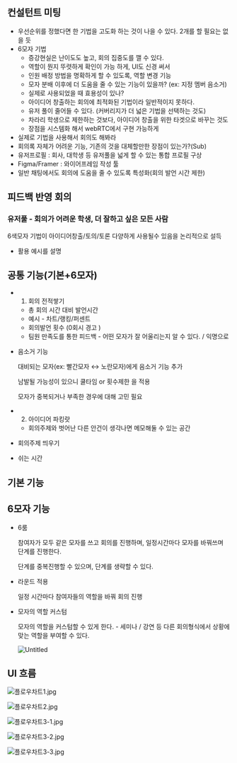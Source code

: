 ## 컨설턴트 미팅

- 우선순위를 정했다면 한 기법을 고도화 하는 것이 나을 수 있다. 2개를 할 필요는 없을 듯
- 6모자 기법
    - 증강현실은 난이도도 높고, 회의 집중도를 깰 수 있다.
    - 역할이 뭔지 뚜렷하게 확인이 가능 하게, UI도 신경 써서
    - 인원 배정 방법을 명확하게 할 수 있도록, 역할 변경 기능
    - 모자 분배 이후에 더 도움을 줄 수 있는 기능이 있을까? (ex: 지정 멤버 음소거)
    - 실제로 사용되었을 때 효용성이 있나?
    - 아이디어 창출하는 회의에 최적화된 기법이라 일반적이지 못하다.
    - 유저 풀이 줄어들 수 있다. (커버리지가 더 넓은 기법을 선택하는 것도)
    - 차라리 학생으로 제한하는 것보다, 아이디어 창출을 위한 타겟으로 바꾸는 것도
    - 장점을 시스템화 해서 webRTC에서 구현 가능하게
- 실제로 기법을 사용해서 회의도 해봐라
- 회의록 자체가 어려운 기능, 기존의 것을 대체할만한 장점이 있는가?(Sub)
- 유저프로필 : 회사, 대학생 등 유저풀을 넓게 할 수 있는 통합 프로필 구상
- Figma/Framer : 와이어프레임 작성 툴
- 일반 채팅에서도 회의에 도움을 줄 수 있도록 특성화(회의 발언 시간 제한)

## 피드백 반영 회의

### 유저풀 - 회의가 어려운 학생, 더 잘하고 싶은 모든 사람

6색모자 기법이 아이디어창출/토의/토론 다양하게 사용될수 있음을 논리적으로 설득

- 활용 예시를 설명
    
    

## 공통 기능(기본+6모자)

- 1. 회의 전적쌓기
    - 총 회의 시간 대비 발언시간
    - 예시 - 차트/랭킹/퍼센트
    - 회의발언 횟수 (0회시 경고 )
    - 팀원 만족도를 통한 피드백 - 어떤 모자가 잘 어울리는지 알 수 있다. / 익명으로
- 음소거 기능
    
    대비되는 모자(ex: 빨간모자 ↔ 노란모자)에게 음소거 기능 추가
    
    남발될 가능성이 있으니 쿨타임 or 횟수제한 을 적용
    
    모자가 중복되거나 부족한 경우에 대해 고민 필요
    
- 2. 아이디어 파킹랏
    - 회의주제와 벗어난 다른 안건이 생각나면 메모해둘 수 있는 공간
- 회의주제 띄우기
- 쉬는 시간

## 기본 기능

## 6모자 기능

- 6룸
    
    참여자가 모두 같은 모자를 쓰고 회의를 진행하며, 일정시간마다 모자를 바꿔쓰며 단계를 진행한다.
    
    단계를 중복진행할 수 있으며, 단계를 생략할 수 있다.
    
- 라운드 적용
    
    일정 시간마다 참여자들의 역할을 바꿔 회의 진행
    
- 모자의 역할 커스텀
    
    모자의 역할을 커스텀할 수 있게 한다. - 세미나 / 강연 등 다른 회의형식에서 상황에 맞는 역할을 부여할 수 있다.
    
    ![Untitled](https://s3-us-west-2.amazonaws.com/secure.notion-static.com/e56fae3e-d980-4693-901b-d8f8e7bea2b7/Untitled.png)
    

## UI 흐름

![플로우차트1.jpg](https://s3-us-west-2.amazonaws.com/secure.notion-static.com/65038ac1-05d7-47ad-9408-0c7aa544e94d/플로우차트1.jpg)

![플로우차트2.jpg](https://s3-us-west-2.amazonaws.com/secure.notion-static.com/b9ea42ae-43a4-4b96-b151-6de4abceaa65/플로우차트2.jpg)

![플로우차트3-1.jpg](https://s3-us-west-2.amazonaws.com/secure.notion-static.com/6dced2c1-d798-4628-b77c-0a378fe4fc4b/플로우차트3-1.jpg)

![플로우차트3-2.jpg](https://s3-us-west-2.amazonaws.com/secure.notion-static.com/a174c232-605c-409e-b2b8-910b45dbd27f/플로우차트3-2.jpg)

![플로우차트3-3.jpg](https://s3-us-west-2.amazonaws.com/secure.notion-static.com/4f225abb-40bf-4fe7-9968-bf0f725d8b12/플로우차트3-3.jpg)
